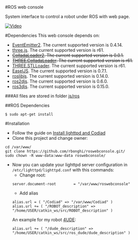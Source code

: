 #ROS web console

System interface to control a robot under ROS with web page.

[![Video](https://i.ytimg.com/vi/fhCHS7ibFrw/mqdefault.jpg)](https://www.youtube.com/watch?v=fhCHS7ibFrw)

#Dependencies
This web console depends on:
- [EventEmitter2](https://github.com/hij1nx/EventEmitter2). The current supported version is 0.4.14.
- [three.js](https://github.com/mrdoob/three.js/). The current supported version is r61.
- ~~[ColladaLoader2](https://github.com/crobi/ColladaAnimationCompress). The current supported version is 0.0.1.~~
- ~~[THREE.ColladaLoader](https://github.com/mrdoob/three.js/blob/master/examples/js/loaders/ColladaLoader.js). The current supported version is r61.~~
- [THREE.STLLoader](https://github.com/mrdoob/three.js/blob/master/examples/js/loaders/STLLoader.js). The current supported version is r61.
- [EaselJS](https://github.com/CreateJS/EaselJS/). The current supported version is 0.7.1.
- [roslibjs](https://github.com/RobotWebTools/roslibjs). The current supported version is 0.14.0.
- [ros2djs](https://github.com/RobotWebTools/ros2djs). The current supported version is 0.6.0.
- [ros3djs](https://github.com/RobotWebTools/ros3djs). The current supported version is 0.15.0.

###All files are stored in folder [js/ros](https://github.com/rbonghi/roswebconsole/tree/master/js/ros)

##ROS Dependencies
```
$ sudo apt-get install
```

#Installation
* Follow the guide on [Install lighttpd and Codiad](http://raffaello.officinerobotiche.it/4ude/how-to-install-lighttpd-and-codiad/)
* Clone this project and change owner:
```
cd /var/www/
git clone https://github.com/rbonghi/roswebconsole.git/
sudo chown -R www-data:www-data roswebconsole/ 
```
* Now you can update your lighttpd server configuration in `/etc/lighttpd/lighttpd.conf` with this commands:
	* Change root:
	```
	server.document-root        = "/var/www/roswebconsole"
	```
	* Add alias
	```
	alias.url = ( "/Codiad" => "/var/www/Codiad" )
	alias.url += ( "/ROBOT_description" => "/home/USER/catkin_ws/src/ROBOT_description" )
	```
	An example for my robot [4UDE](http://raffaello.officinerobotiche.it/4ude/):
	```
	alias.url += ( "/dude_description" => "/home/USER/catkin_ws/src/ros_dude/dude_description" )
	```
